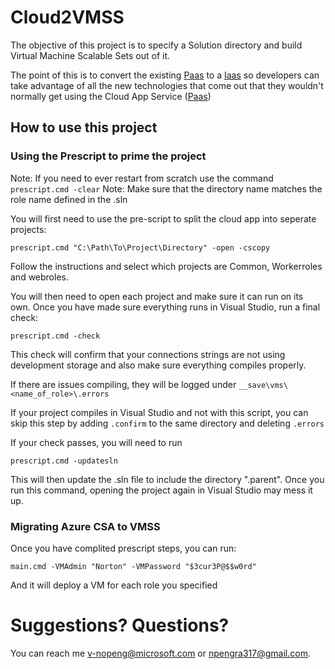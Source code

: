 # Cloud2VMSS

The objective of this project is to specify a Solution directory and build Virtual Machine Scalable Sets out of it.

The point of this is to convert the existing [Paas](https://en.wikipedia.org/wiki/Platform_as_a_service) to a [Iaas](https://en.wikipedia.org/wiki/Cloud_computing#Infrastructure_as_a_service_.28IaaS.29) so developers can take advantage of
all the new technologies that come out that they wouldn't normally get using the Cloud App Service ([Paas](https://en.wikipedia.org/wiki/Platform_as_a_service))

## How to use this project

### Using the Prescript to prime the project

Note: If you need to ever restart from scratch use the command ```prescript.cmd -clear```
Note: Make sure that the directory name matches the role name defined in the .sln

You will first need to use the pre-script to split the cloud app into seperate projects:

```prescript.cmd "C:\Path\To\Project\Directory" -open -cscopy```

Follow the instructions and select which projects are Common, Workerroles and webroles.

You will then need to open each project and make sure it can run on its own.
Once you have made sure everything runs in Visual Studio, run a final check:

```prescript.cmd -check```

This check will confirm that your connections strings are not using development storage
and also make sure everything compiles properly.

If there are issues compiling, they will be logged under `__save\vms\<name_of_role>\.errors`

If your project compiles in Visual Studio and not with this script, you can skip this step by adding `.confirm`
to the same directory and deleting `.errors`

If your check passes, you will need to run

```prescript.cmd -updatesln```

This will then update the .sln file to include the directory ".parent". Once you run this command,
opening the project again in Visual Studio may mess it up.

### Migrating Azure CSA to VMSS

Once you have complited prescript steps, you can run:

```main.cmd -VMAdmin "Norton" -VMPassword "$3cur3P@$$w0rd"```

And it will deploy a VM for each role you specified

# Suggestions? Questions?
You can reach me v-nopeng@microsoft.com or npengra317@gmail.com.